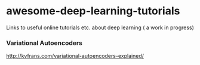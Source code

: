 # awesome-deep-learning-tutorials
Links to useful online tutorials etc. about deep learning ( a work in progress)

### Variational Autoencoders
http://kvfrans.com/variational-autoencoders-explained/
